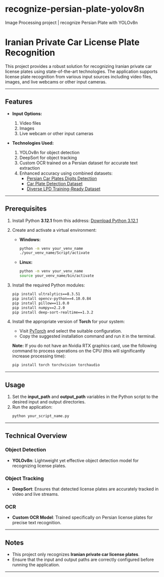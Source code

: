 # recognize-persian-plate-yolov8n
Image Processing project | recognize Persian Plate with YOLOv8n

 # Iranian Private Car License Plate Recognition

This project provides a robust solution for recognizing Iranian private car license plates using state-of-the-art technologies. The application supports license plate recognition from various input sources including video files, images, and live webcams or other input cameras.

---

## Features
- **Input Options:**
  1. Video files
  2. Images
  3. Live webcam or other input cameras

- **Technologies Used:**
  1. YOLOv8n for object detection
  2. DeepSort for object tracking
  3. Custom OCR trained on a Persian dataset for accurate text extraction
  4. Enhanced accuracy using combined datasets:
     - [Persian Car Plates Digits Detection](https://www.kaggle.com/datasets/nimapourmoradi/persian-car-plates-digits-detection-yolov8)
     - [Car Plate Detection Dataset](https://www.kaggle.com/datasets/nimapourmoradi/car-plate-detection-yolov8)
     - [Diverse LPD Training-Ready Dataset](https://www.kaggle.com/datasets/fxmikf/diverse-lpd-training-ready)

---

## Prerequisites

1. Install Python **3.12.1** from this address: [Download Python 3.12.1](https://www.python.org/downloads/release/python-3121/)
2. Create and activate a virtual environment:
   - **Windows:**
     ```bash
     python -m venv your_venv_name
     ./your_venv_name/Script/activate
     ```
   - **Linux:**
     ```bash
     python -m venv your_venv_name
     source your_venv_name/bin/activate
     ```
3. Install the required Python modules:
   ```bash
   pip install ultralytics==8.3.51
   pip install opencv-python==4.10.0.84
   pip install pillow==11.0.0
   pip install numpy==2.2.0
   pip install deep-sort-realtime==1.3.2
   ```

4. Install the appropriate version of **Torch** for your system:
   - Visit [PyTorch](https://pytorch.org/get-started/locally/) and select the suitable configuration.
   - Copy the suggested installation command and run it in the terminal.

   **Note:** If you do not have an Nvidia RTX graphics card, use the following command to process operations on the CPU (this will significantly increase processing time):
   ```bash
   pip install torch torchvision torchaudio
   ```

---

## Usage

1. Set the **input_path** and **output_path** variables in the Python script to the desired input and output directories.
2. Run the application:
   ```bash
   python your_script_name.py
   ```

---

## Technical Overview

### Object Detection
- **YOLOv8n**: Lightweight yet effective object detection model for recognizing license plates.

### Object Tracking
- **DeepSort**: Ensures that detected license plates are accurately tracked in video and live streams.

### OCR
- **Custom OCR Model**: Trained specifically on Persian license plates for precise text recognition.

---

## Notes
- This project only recognizes **Iranian private car license plates**.
- Ensure that the input and output paths are correctly configured before running the application.

---
